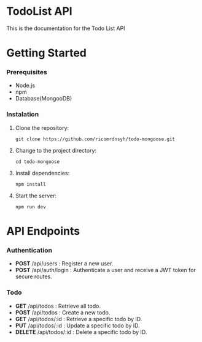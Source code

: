 # TodoList API

This is the documentation for the Todo List API

# Getting Started
### Prerequisites
 - Node.js
 - npm
 - Database(MongooDB)
   
### Instalation
1. Clone the repository:
   
    `git clone https://github.com/ricomrdnsyh/todo-mongoose.git`
2. Change to the project directory:

    `cd todo-mongoose`
3. Install dependencies:

    `npm install`
4. Start the server:

    `npm run dev`

# API Endpoints
### Authentication
- **POST** /api/users : Register a new user.
- **POST** /api/auth/login : Authenticate a user and receive a JWT token for secure routes.

### Todo
- **GET** /api/todos : Retrieve all todo.
- **POST** /api/todos : Create a new todo.
- **GET** /api/todos/:id : Retrieve a specific todo by ID.
- **PUT** /api/todos/:id : Update a specific todo by ID.
- **DELETE** /api/todos/:id : Delete a specific todo by ID.
